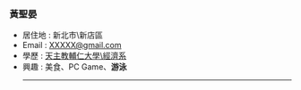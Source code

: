 ### 黃聖晏

- 居住地 : 新北市\新店區
- Email : XXXXX@gmail.com
- 學歷 : [天主教輔仁大學\經濟系](https://www.economics.fju.edu.tw/)
- 興趣 : 美食、PC Game、**游泳**
   <hr>
